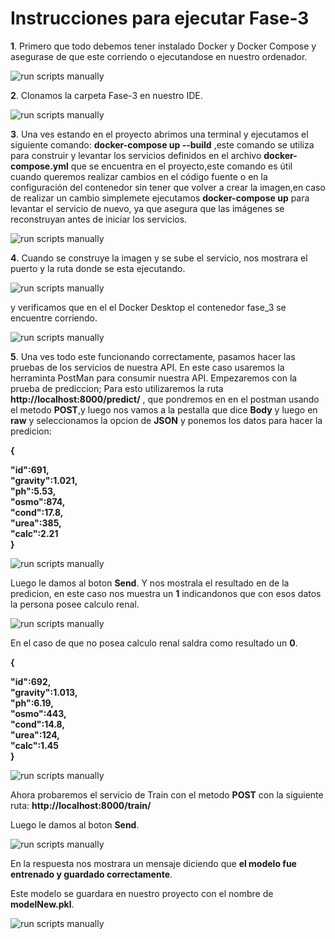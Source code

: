 # Instrucciones para ejecutar Fase-3

**1**. Primero que todo debemos tener instalado Docker y Docker Compose  y asegurase de que este corriendo o ejecutandose en nuestro ordenador.

![run scripts manually](https://user-images.githubusercontent.com/15114373/284045822-655ccc94-f2af-43f6-ab4a-0e8e614862d8.png)

**2**. Clonamos la carpeta Fase-3 en nuestro IDE.

![run scripts manually](https://user-images.githubusercontent.com/15114373/284045818-135ef85a-0732-4b2e-a034-ecd158d03376.png)

**3**. Una ves estando en el proyecto abrimos una terminal y ejecutamos el siguiente comando: **docker-compose up --build** ,este comando se utiliza para construir y levantar los servicios definidos en el archivo **docker-compose.yml** que se encuentra en el proyecto,este comando es útil cuando queremos realizar cambios en el código fuente o en la configuración del contenedor sin tener que volver a crear la imagen,en caso de realizar un cambio simplemete ejecutamos **docker-compose up** para levantar el servicio de nuevo, ya que asegura que las imágenes se reconstruyan antes de iniciar los servicios.

![run scripts manually](https://user-images.githubusercontent.com/15114373/284045820-8350ee61-0b9c-4639-b7aa-16e16aa5aa3b.png)

**4**. Cuando se construye la imagen y se sube el servicio, nos mostrara el puerto y la ruta donde se esta ejecutando.

![run scripts manually](https://user-images.githubusercontent.com/15114373/284045823-fbbe42b3-eb7d-44f3-9c6a-4619a024e305.png)

y verificamos que en el el Docker Desktop  el contenedor fase_3 se encuentre corriendo. 

![run scripts manually](https://user-images.githubusercontent.com/15114373/284045827-8869ac6a-b92f-4379-a77a-032ed0207b50.png)

**5**. Una ves todo este funcionando correctamente, pasamos hacer las pruebas de los servicios de nuestra API.
En este caso usaremos la herraminta PostMan para consumir nuestra API.
Empezaremos con la prueba de prediccion; Para esto utilizaremos la ruta **http://localhost:8000/predict/** , que pondremos en en el postman usando el metodo **POST**,y luego nos vamos a la pestalla que dice **Body** y luego en **raw** y seleccionamos la opcion de **JSON** y ponemos los datos para hacer la predicion:

**{**

 **"id":691,  
  "gravity":1.021,  
  "ph":5.53,  
  "osmo":874,  
  "cond":17.8,  
  "urea":385,  
  "calc":2.21  
}**

![run scripts manually](https://user-images.githubusercontent.com/15114373/284045828-470b8444-1950-4eef-bc26-8abd1d092cfd.png)

Luego le damos al boton **Send**.
Y nos mostrala el resultado en de la predicion, en este caso nos muestra un **1** indicandonos que con esos datos la persona posee calculo renal.

![run scripts manually](https://user-images.githubusercontent.com/15114373/284045829-75585881-0adc-4ffa-9c6a-b53fc5980c80.png)

En el caso de que no posea calculo renal saldra como resultado un **0**.

**{**

  **"id":692,  
  "gravity":1.013,  
  "ph":6.19,  
  "osmo":443,  
  "cond":14.8,  
  "urea":124,  
  "calc":1.45  
}**

![run scripts manually](https://user-images.githubusercontent.com/15114373/284045830-a1c11ec6-6582-4542-9ee2-7ebcdbe5a186.png)

Ahora probaremos el servicio de Train con el metodo **POST** con la siguiente ruta: **http://localhost:8000/train/**

Luego le damos al boton **Send**.

![run scripts manually](https://user-images.githubusercontent.com/15114373/284045832-8692481f-5176-4eb1-ad63-43dfcb8e1ba7.png)

En la respuesta nos mostrara un mensaje diciendo que **el modelo fue entrenado y guardado correctamente**.


Este modelo se guardara en nuestro proyecto con el nombre de **modelNew.pkl**.

![run scripts manually](https://user-images.githubusercontent.com/15114373/284045833-73492e81-ccac-4524-9f4b-8612daec7692.png)

